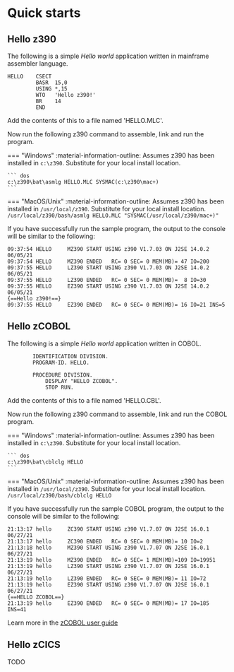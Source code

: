 # Quick starts

## Hello z390

The following is a simple *Hello world* application written in mainframe 
assembler language.

``` hlasm
HELLO    CSECT
         BASR  15,0
         USING *,15
         WTO   'Hello z390!'
         BR    14
         END
```

Add the contents of this to a file named 'HELLO.MLC'.

Now run the following z390 command to assemble, link and run the program.

=== "Windows"
    :material-information-outline: Assumes z390 has been installed in `c:\z390`. 
    Substitute for your local install location.

    ``` dos
    c:\z390\bat\asmlg HELLO.MLC SYSMAC(c:\z390\mac+)
    ```

=== "MacOS/Unix"
    :material-information-outline: Assumes z390 has been installed in `/usr/local/z390`. 
    Substitute for your local install location.
    ```
    /usr/local/z390/bash/asmlg HELLO.MLC "SYSMAC(/usr/local/z390/mac+)"
    ```

If you have successfully run the sample program, the output to the console will 
be similar to the following:

``` text
09:37:54 HELLO     MZ390 START USING z390 V1.7.03 ON J2SE 14.0.2 06/05/21
09:37:54 HELLO     MZ390 ENDED   RC= 0 SEC= 0 MEM(MB)= 47 IO=200
09:37:55 HELLO     LZ390 START USING z390 V1.7.03 ON J2SE 14.0.2 06/05/21
09:37:55 HELLO     LZ390 ENDED   RC= 0 SEC= 0 MEM(MB)=  8 IO=30
09:37:55 HELLO     EZ390 START USING z390 V1.7.03 ON J2SE 14.0.2 06/05/21
{==Hello z390!==}
09:37:55 HELLO     EZ390 ENDED   RC= 0 SEC= 0 MEM(MB)= 16 IO=21 INS=5
```

## Hello zCOBOL

The following is a simple *Hello world* application written in COBOL.

``` cobol
        IDENTIFICATION DIVISION.
        PROGRAM-ID. HELLO.

        PROCEDURE DIVISION.
            DISPLAY "HELLO ZCOBOL".
            STOP RUN.
```

Add the contents of this to a file named 'HELLO.CBL'.

Now run the following z390 command to assemble, link and run the COBOL program.

=== "Windows"
    :material-information-outline: Assumes z390 has been installed in `c:\z390`. 
    Substitute for your local install location.

    ``` dos
    c:\z390\bat\cblclg HELLO
    ```

=== "MacOS/Unix"
    :material-information-outline: Assumes z390 has been installed in `/usr/local/z390`. 
    Substitute for your local install location.
    ```
    /usr/local/z390/bash/cblclg HELLO
    ```

If you have successfully run the sample COBOL program, the output to the console 
will be similar to the following:

``` text
21:13:17 hello     ZC390 START USING z390 V1.7.07 ON J2SE 16.0.1 06/27/21
21:13:17 hello     ZC390 ENDED   RC= 0 SEC= 0 MEM(MB)= 10 IO=2
21:13:18 hello     MZ390 START USING z390 V1.7.07 ON J2SE 16.0.1 06/27/21
21:13:19 hello     MZ390 ENDED   RC= 0 SEC= 1 MEM(MB)=109 IO=19951
21:13:19 hello     LZ390 START USING z390 V1.7.07 ON J2SE 16.0.1 06/27/21
21:13:19 hello     LZ390 ENDED   RC= 0 SEC= 0 MEM(MB)= 11 IO=72
21:13:19 hello     EZ390 START USING z390 V1.7.07 ON J2SE 16.0.1 06/27/21
{==HELLO ZCOBOL==}
21:13:19 hello     EZ390 ENDED   RC= 0 SEC= 0 MEM(MB)= 17 IO=185 INS=41
```

Learn more in the [zCOBOL user guide](../user_guide/zCOBOL/zCOBOL_User_Guide.md)

## Hello zCICS

TODO
